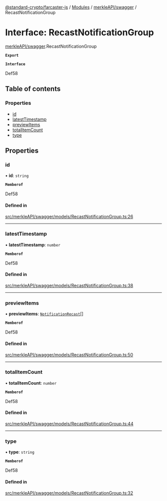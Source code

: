 [@standard-crypto/farcaster-js](../README.md) / [Modules](../modules.md) / [merkleAPI/swagger](../modules/merkleAPI_swagger.md) / RecastNotificationGroup

# Interface: RecastNotificationGroup

[merkleAPI/swagger](../modules/merkleAPI_swagger.md).RecastNotificationGroup

**`Export`**

**`Interface`**

Def58

## Table of contents

### Properties

- [id](merkleAPI_swagger.RecastNotificationGroup.md#id)
- [latestTimestamp](merkleAPI_swagger.RecastNotificationGroup.md#latesttimestamp)
- [previewItems](merkleAPI_swagger.RecastNotificationGroup.md#previewitems)
- [totalItemCount](merkleAPI_swagger.RecastNotificationGroup.md#totalitemcount)
- [type](merkleAPI_swagger.RecastNotificationGroup.md#type)

## Properties

### id

• **id**: `string`

**`Memberof`**

Def58

#### Defined in

[src/merkleAPI/swagger/models/RecastNotificationGroup.ts:26](https://github.com/standard-crypto/farcaster-js/blob/main/src/merkleAPI/swagger/models/RecastNotificationGroup.ts#L26)

___

### latestTimestamp

• **latestTimestamp**: `number`

**`Memberof`**

Def58

#### Defined in

[src/merkleAPI/swagger/models/RecastNotificationGroup.ts:38](https://github.com/standard-crypto/farcaster-js/blob/main/src/merkleAPI/swagger/models/RecastNotificationGroup.ts#L38)

___

### previewItems

• **previewItems**: [`NotificationRecast`](merkleAPI_swagger.NotificationRecast.md)[]

**`Memberof`**

Def58

#### Defined in

[src/merkleAPI/swagger/models/RecastNotificationGroup.ts:50](https://github.com/standard-crypto/farcaster-js/blob/main/src/merkleAPI/swagger/models/RecastNotificationGroup.ts#L50)

___

### totalItemCount

• **totalItemCount**: `number`

**`Memberof`**

Def58

#### Defined in

[src/merkleAPI/swagger/models/RecastNotificationGroup.ts:44](https://github.com/standard-crypto/farcaster-js/blob/main/src/merkleAPI/swagger/models/RecastNotificationGroup.ts#L44)

___

### type

• **type**: `string`

**`Memberof`**

Def58

#### Defined in

[src/merkleAPI/swagger/models/RecastNotificationGroup.ts:32](https://github.com/standard-crypto/farcaster-js/blob/main/src/merkleAPI/swagger/models/RecastNotificationGroup.ts#L32)
